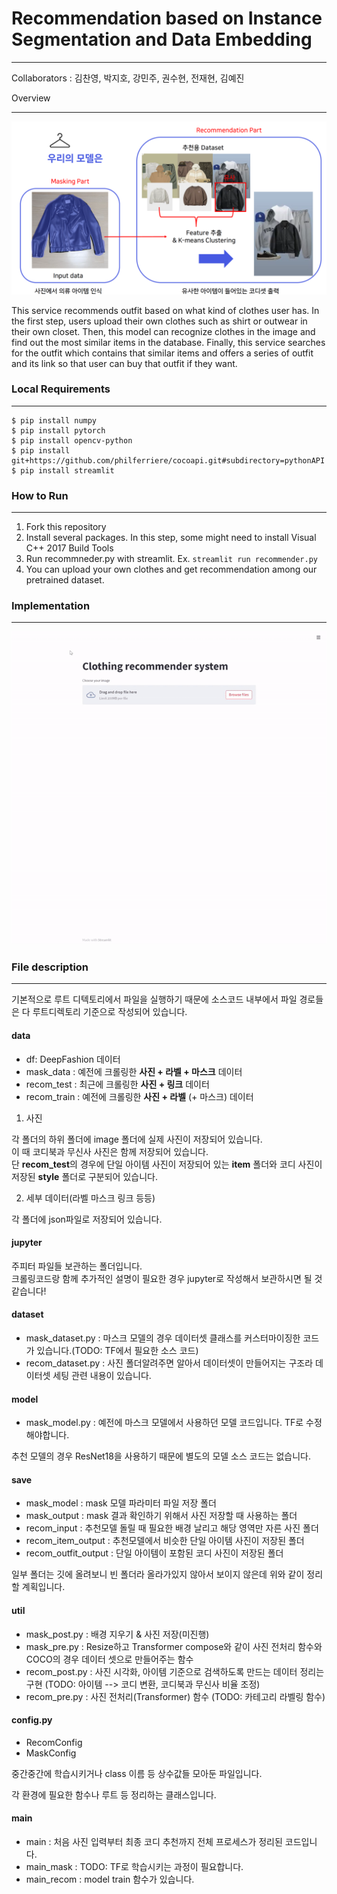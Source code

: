 # Recommendation based on Instance Segmentation and Data Embedding
***

Collaborators : 김찬영, 박지호, 강민주, 권수현, 전재현, 김예진 

Overview
***
![제목](/md_src/img1.PNG)

This service recommends outfit based on what kind of clothes user has. In the first step, users 
upload their own clothes such as shirt or outwear in their own closet. Then, this model can recognize 
clothes in the image and find out the most similar items in the database. Finally, this service searches for
the outfit which contains that similar items and offers a series of outfit and its link so that user can buy that outfit
if they want.


### Local Requirements
***
```
$ pip install numpy
$ pip install pytorch
$ pip install opencv-python
$ pip install git+https://github.com/philferriere/cocoapi.git#subdirectory=pythonAPI
$ pip install streamlit
```

### How to Run
***
1. Fork this repository
2. Install several packages. 
   In this step, some might need to install Visual C++ 2017 Build Tools
3. Run recommneder.py with streamlit. 
   Ex. ```streamlit run recommender.py```
4. You can upload your own clothes and get recommendation among our pretrained dataset.


### Implementation
***
![제목](/md_src/video.gif)


### File description
***

기본적으로 루트 디텍토리에서 파일을 실행하기 때문에 소스코드 내부에서 파일 경로들은 다 루트디렉토리 기준으로 
작성되어 있습니다.
 
#### data
- df: DeepFashion 데이터
- mask_data : 예전에 크롤링한 **사진 + 라벨 + 마스크** 데이터
- recom_test : 최근에 크롤링한 **사진 + 링크** 데이터
- recom_train : 예전에 크롤링한 **사진 + 라벨** (+ 마스크) 데이터

1. 사진

각 폴더의 하위 폴더에 image 폴더에 실제 사진이 저장되어 있습니다.<br>
이 때 코디북과 무신사 사진은 함께 저장되어 있습니다.<br>
단 **recom_test**의 경우에 단일 아이템 사진이 저장되어 있는 **item** 폴더와 
코디 사진이 저장된 **style** 폴더로 구분되어 있습니다.<br> 

2. 세부 데이터(라벨 마스크 링크 등등)

각 폴더에 json파일로 저장되어 있습니다.

#### jupyter

주피터 파일들 보관하는 폴더입니다.<br>
크롤링코드랑 함께 추가적인 설명이 필요한 경우 jupyter로 작성해서 보관하시면 될 것 같습니다!

#### dataset
- mask_dataset.py : 마스크 모델의 경우 데이터셋 클래스를 커스터마이징한 코드가 있습니다.(TODO: TF에서 필요한 소스 코드)
- recom_dataset.py : 사진 폴더알려주면 알아서 데이터셋이 만들어지는 구조라 데이터셋 세팅 관련 내용이 있습니다.

#### model
- mask_model.py : 예전에 마스크 모델에서 사용하던 모델 코드입니다. TF로 수정해야합니다.

추천 모델의 경우 ResNet18을 사용하기 때문에 별도의 모델 소스 코드는 없습니다.    

#### save
- mask_model : mask 모델 파라미터 파일 저장 폴더
- mask_output : mask 결과 확인하기 위해서 사진 저장할 때 사용하는 폴더
- recom_input : 추천모델 돌릴 때 필요한 배경 날리고 해당 영역만 자른 사진 폴더
- recom_item_output : 추천모델에서 비슷한 단일 아이템 사진이 저장된 폴더
- recom_outfit_output : 단일 아이템이 포함된 코디 사진이 저장된 폴더

일부 폴더는 깃에 올려보니 빈 폴더라 올라가있지 않아서 보이지 않은데 위와 같이 정리할 계획입니다.

#### util
- mask_post.py : 배경 지우기 & 사진 저장(미진행)
- mask_pre.py : Resize하고 Transformer compose와 같이 사진 전처리 함수와 COCO의 경우 데이터 셋으로 만들어주는 함수
- recom_post.py : 사진 시각화, 아이템 기준으로 검색하도록 만드는 데이터 정리는 구현 (TODO: 아이템 --> 코디 변환, 코디북과 무신사 비율 조정)
- recom_pre.py : 사진 전처리(Transformer) 함수 (TODO: 카테고리 라벨링 함수)


#### config.py

- RecomConfig 
- MaskConfig

중간중간에 학습시키거나 class 이름 등 상수값들 모아둔 파일입니다.<br>

각 환경에 필요한 함수나 루트 등 정리하는 클래스입니다.  

#### main

- main : 처음 사진 입력부터 최종 코디 추천까지 전체 프로세스가 정리된 코드입니다.
- main_mask : TODO: TF로 학습시키는 과정이 필요합니다.
- main_recom : model train 함수가 있습니다.